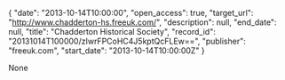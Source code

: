 {
  "date": "2013-10-14T10:00:00", 
  "open_access": true, 
  "target_url": "http://www.chadderton-hs.freeuk.com/", 
  "description": null, 
  "end_date": null, 
  "title": "Chadderton Historical Society", 
  "record_id": "20131014T100000/zIwrFPCoHC4J5kptQcFLEw==", 
  "publisher": "freeuk.com", 
  "start_date": "2013-10-14T10:00:00Z"
}

None